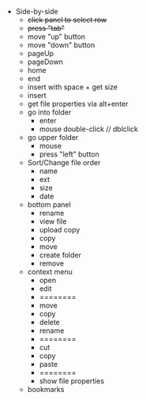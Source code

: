 - Side-by-side
  - ~~click panel to select row~~
  - ~~press "tab"~~
  - move "up" button
  - move "down" button
  - pageUp
  - pageDown
  - home
  - end
  - insert with space + get size
  - insert
  - get file properties via alt+enter
  - go into folder
    - enter
    - mouse double-click // dblclick
  - go upper folder
    - mouse
    - press "left" button
  - Sort/Change file order
    - name
    - ext
    - size
    - date
  - bottom panel
    - rename
    - view file
    - upload copy
    - copy
    - move
    - create folder
    - remove
  - context menu
    - open
    - edit
    - ========
    - move
    - copy
    - delete
    - rename
    - ========
    - cut
    - copy
    - paste
    - ========
    - show file properties
  - bookmarks